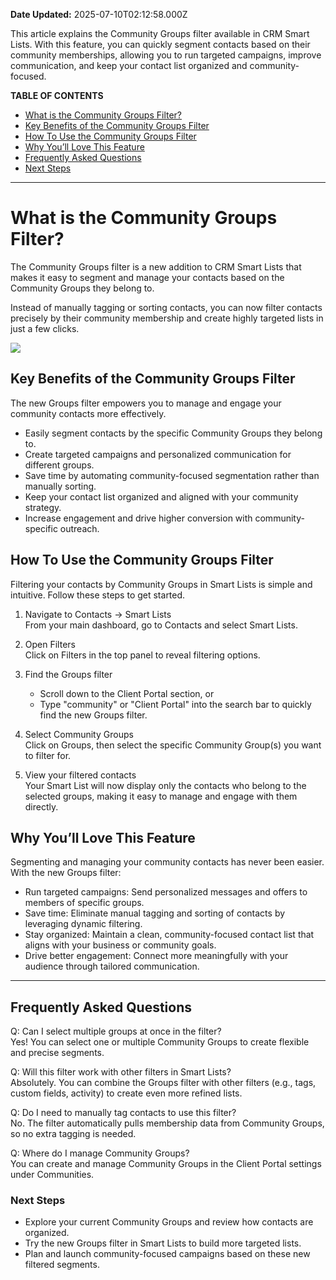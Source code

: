 **Date Updated:** 2025-07-10T02:12:58.000Z

This article explains the Community Groups filter available in CRM Smart Lists. With this feature, you can quickly segment contacts based on their community memberships, allowing you to run targeted campaigns, improve communication, and keep your contact list organized and community-focused.

**TABLE OF CONTENTS**

* [What is the Community Groups Filter?](#What-is-the-Community-Groups-Filter?)
* [Key Benefits of the Community Groups Filter](#Key-Benefits-of-the-Community-Groups-Filter)
* [How To Use the Community Groups Filter](#How-To-Use-the-Community-Groups-Filter)
* [Why You’ll Love This Feature](#Why-You%E2%80%99ll-Love-This-Feature)
* [Frequently Asked Questions](#Frequently-Asked-Questions)
* [Next Steps](#Next-Steps)

---

# What is the Community Groups Filter?

The Community Groups filter is a new addition to CRM Smart Lists that makes it easy to segment and manage your contacts based on the Community Groups they belong to.

Instead of manually tagging or sorting contacts, you can now filter contacts precisely by their community membership and create highly targeted lists in just a few clicks.

![](https://s3.amazonaws.com/cdn.freshdesk.com/data/helpdesk/attachments/production/155049617807/original/HfhK2wnYinWDINJTJO-9fBrycxvANUqqAQ.png?1752093711)

## Key Benefits of the Community Groups Filter

The new Groups filter empowers you to manage and engage your community contacts more effectively.

* Easily segment contacts by the specific Community Groups they belong to.
* Create targeted campaigns and personalized communication for different groups.
* Save time by automating community-focused segmentation rather than manually sorting.
* Keep your contact list organized and aligned with your community strategy.
* Increase engagement and drive higher conversion with community-specific outreach.

## How To Use the Community Groups Filter

Filtering your contacts by Community Groups in Smart Lists is simple and intuitive. Follow these steps to get started.

1. Navigate to Contacts → Smart Lists  
 From your main dashboard, go to Contacts and select Smart Lists.
2. Open Filters  
 Click on Filters in the top panel to reveal filtering options.
3. Find the Groups filter  
    
   * Scroll down to the Client Portal section, or  
   * Type "community" or "Client Portal" into the search bar to quickly find the new Groups filter.
4. Select Community Groups  
 Click on Groups, then select the specific Community Group(s) you want to filter for.
5. View your filtered contacts  
 Your Smart List will now display only the contacts who belong to the selected groups, making it easy to manage and engage with them directly.

## Why You’ll Love This Feature

Segmenting and managing your community contacts has never been easier. With the new Groups filter:

* Run targeted campaigns: Send personalized messages and offers to members of specific groups.
* Save time: Eliminate manual tagging and sorting of contacts by leveraging dynamic filtering.
* Stay organized: Maintain a clean, community-focused contact list that aligns with your business or community goals.
* Drive better engagement: Connect more meaningfully with your audience through tailored communication.

---

##   

## Frequently Asked Questions

Q: Can I select multiple groups at once in the filter?  
 Yes! You can select one or multiple Community Groups to create flexible and precise segments.

Q: Will this filter work with other filters in Smart Lists?  
 Absolutely. You can combine the Groups filter with other filters (e.g., tags, custom fields, activity) to create even more refined lists.

Q: Do I need to manually tag contacts to use this filter?  
 No. The filter automatically pulls membership data from Community Groups, so no extra tagging is needed.

Q: Where do I manage Community Groups?  
 You can create and manage Community Groups in the Client Portal settings under Communities.

  
### Next Steps

* Explore your current Community Groups and review how contacts are organized.
* Try the new Groups filter in Smart Lists to build more targeted lists.
* Plan and launch community-focused campaigns based on these new filtered segments.
  
  